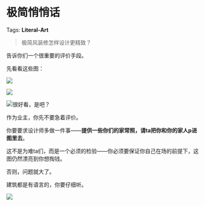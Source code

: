 # 极简悄悄话

Tags: **Literal-Art**

> 极简风装修怎样设计更精致？



告诉你们一个很重要的评价手段。

先看看这些图：

![](https://picx.zhimg.com/50/v2-bda8c2a6f44035c98c9c731df94d49c8_720w.jpg?source=2c26e567)  


![](https://pic1.zhimg.com/50/v2-85f9cbfde1248ef6fd422bffd3abf109_720w.jpg?source=2c26e567)  


![](https://picx.zhimg.com/50/v2-15a708b11b8be09631ff835dadbc8a9d_720w.jpg?source=2c26e567)很好看，是吧？

作为业主，你先不要急着评价。

你要要求设计师多做一件事——**提供一些你们的家常照，请ta把你和你的家人p进图里去**。

这不是为难ta们，而是一个必须的检验——你必须要保证你自己在场的前提下，这图仍然漂亮到你想掏钱。

否则，问题就大了。

建筑都是有语言的，你要仔细听。

![](https://picx.zhimg.com/50/v2-d849b66537005fc828888483d249436f_720w.jpg?source=2c26e567)

